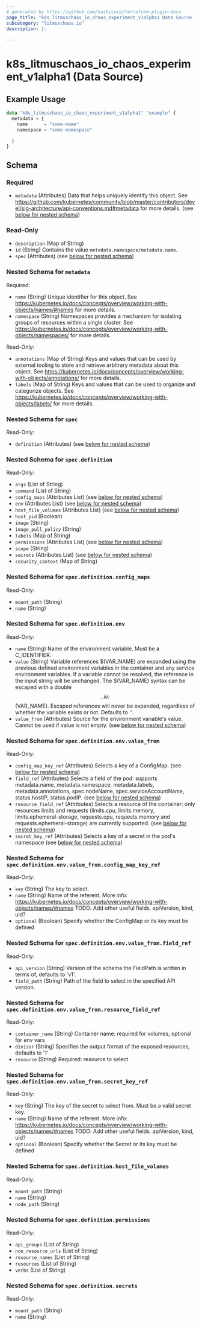 ```yaml
---
# generated by https://github.com/hashicorp/terraform-plugin-docs
page_title: "k8s_litmuschaos_io_chaos_experiment_v1alpha1 Data Source - terraform-provider-k8s"
subcategory: "litmuschaos.io"
description: |-
  
---
```


# k8s_litmuschaos_io_chaos_experiment_v1alpha1 (Data Source)



## Example Usage

```terraform
data "k8s_litmuschaos_io_chaos_experiment_v1alpha1" "example" {
  metadata = {
    name      = "some-name"
    namespace = "some-namespace"

  }
}
```

<!-- schema generated by tfplugindocs -->
## Schema

### Required

- `metadata` (Attributes) Data that helps uniquely identify this object. See https://github.com/kubernetes/community/blob/master/contributors/devel/sig-architecture/api-conventions.md#metadata for more details. (see [below for nested schema](#nestedatt--metadata))

### Read-Only

- `description` (Map of String)
- `id` (String) Contains the value `metadata.namespace/metadata.name`.
- `spec` (Attributes) (see [below for nested schema](#nestedatt--spec))

<a id="nestedatt--metadata"></a>
### Nested Schema for `metadata`

Required:

- `name` (String) Unique identifier for this object. See https://kubernetes.io/docs/concepts/overview/working-with-objects/names/#names for more details.
- `namespace` (String) Namespaces provides a mechanism for isolating groups of resources within a single cluster. See https://kubernetes.io/docs/concepts/overview/working-with-objects/namespaces/ for more details.

Read-Only:

- `annotations` (Map of String) Keys and values that can be used by external tooling to store and retrieve arbitrary metadata about this object. See https://kubernetes.io/docs/concepts/overview/working-with-objects/annotations/ for more details.
- `labels` (Map of String) Keys and values that can be used to organize and categorize objects. See https://kubernetes.io/docs/concepts/overview/working-with-objects/labels/ for more details.


<a id="nestedatt--spec"></a>
### Nested Schema for `spec`

Read-Only:

- `definition` (Attributes) (see [below for nested schema](#nestedatt--spec--definition))

<a id="nestedatt--spec--definition"></a>
### Nested Schema for `spec.definition`

Read-Only:

- `args` (List of String)
- `command` (List of String)
- `config_maps` (Attributes List) (see [below for nested schema](#nestedatt--spec--definition--config_maps))
- `env` (Attributes List) (see [below for nested schema](#nestedatt--spec--definition--env))
- `host_file_volumes` (Attributes List) (see [below for nested schema](#nestedatt--spec--definition--host_file_volumes))
- `host_pid` (Boolean)
- `image` (String)
- `image_pull_policy` (String)
- `labels` (Map of String)
- `permissions` (Attributes List) (see [below for nested schema](#nestedatt--spec--definition--permissions))
- `scope` (String)
- `secrets` (Attributes List) (see [below for nested schema](#nestedatt--spec--definition--secrets))
- `security_context` (Map of String)

<a id="nestedatt--spec--definition--config_maps"></a>
### Nested Schema for `spec.definition.config_maps`

Read-Only:

- `mount_path` (String)
- `name` (String)


<a id="nestedatt--spec--definition--env"></a>
### Nested Schema for `spec.definition.env`

Read-Only:

- `name` (String) Name of the environment variable. Must be a C_IDENTIFIER.
- `value` (String) Variable references $(VAR_NAME) are expanded using the previous defined environment variables in the container and any service environment variables. If a variable cannot be resolved, the reference in the input string will be unchanged. The $(VAR_NAME) syntax can be escaped with a double $$, ie: $$(VAR_NAME). Escaped references will never be expanded, regardless of whether the variable exists or not. Defaults to ''.
- `value_from` (Attributes) Source for the environment variable's value. Cannot be used if value is not empty. (see [below for nested schema](#nestedatt--spec--definition--env--value_from))

<a id="nestedatt--spec--definition--env--value_from"></a>
### Nested Schema for `spec.definition.env.value_from`

Read-Only:

- `config_map_key_ref` (Attributes) Selects a key of a ConfigMap. (see [below for nested schema](#nestedatt--spec--definition--env--value_from--config_map_key_ref))
- `field_ref` (Attributes) Selects a field of the pod: supports metadata.name, metadata.namespace, metadata.labels, metadata.annotations, spec.nodeName, spec.serviceAccountName, status.hostIP, status.podIP. (see [below for nested schema](#nestedatt--spec--definition--env--value_from--field_ref))
- `resource_field_ref` (Attributes) Selects a resource of the container: only resources limits and requests (limits.cpu, limits.memory, limits.ephemeral-storage, requests.cpu, requests.memory and requests.ephemeral-storage) are currently supported. (see [below for nested schema](#nestedatt--spec--definition--env--value_from--resource_field_ref))
- `secret_key_ref` (Attributes) Selects a key of a secret in the pod's namespace (see [below for nested schema](#nestedatt--spec--definition--env--value_from--secret_key_ref))

<a id="nestedatt--spec--definition--env--value_from--config_map_key_ref"></a>
### Nested Schema for `spec.definition.env.value_from.config_map_key_ref`

Read-Only:

- `key` (String) The key to select.
- `name` (String) Name of the referent. More info: https://kubernetes.io/docs/concepts/overview/working-with-objects/names/#names TODO: Add other useful fields. apiVersion, kind, uid?
- `optional` (Boolean) Specify whether the ConfigMap or its key must be defined


<a id="nestedatt--spec--definition--env--value_from--field_ref"></a>
### Nested Schema for `spec.definition.env.value_from.field_ref`

Read-Only:

- `api_version` (String) Version of the schema the FieldPath is written in terms of, defaults to 'v1'.
- `field_path` (String) Path of the field to select in the specified API version.


<a id="nestedatt--spec--definition--env--value_from--resource_field_ref"></a>
### Nested Schema for `spec.definition.env.value_from.resource_field_ref`

Read-Only:

- `container_name` (String) Container name: required for volumes, optional for env vars
- `divisor` (String) Specifies the output format of the exposed resources, defaults to '1'
- `resource` (String) Required: resource to select


<a id="nestedatt--spec--definition--env--value_from--secret_key_ref"></a>
### Nested Schema for `spec.definition.env.value_from.secret_key_ref`

Read-Only:

- `key` (String) The key of the secret to select from.  Must be a valid secret key.
- `name` (String) Name of the referent. More info: https://kubernetes.io/docs/concepts/overview/working-with-objects/names/#names TODO: Add other useful fields. apiVersion, kind, uid?
- `optional` (Boolean) Specify whether the Secret or its key must be defined




<a id="nestedatt--spec--definition--host_file_volumes"></a>
### Nested Schema for `spec.definition.host_file_volumes`

Read-Only:

- `mount_path` (String)
- `name` (String)
- `node_path` (String)


<a id="nestedatt--spec--definition--permissions"></a>
### Nested Schema for `spec.definition.permissions`

Read-Only:

- `api_groups` (List of String)
- `non_resource_urls` (List of String)
- `resource_names` (List of String)
- `resources` (List of String)
- `verbs` (List of String)


<a id="nestedatt--spec--definition--secrets"></a>
### Nested Schema for `spec.definition.secrets`

Read-Only:

- `mount_path` (String)
- `name` (String)

